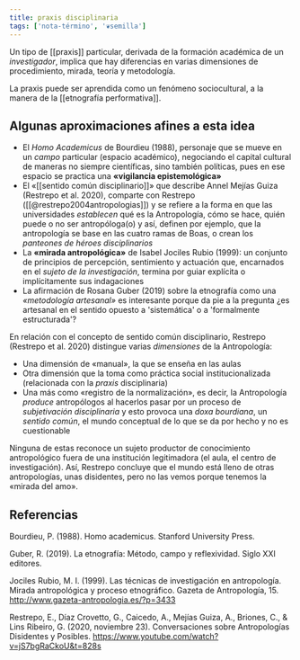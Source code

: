 ```yaml
---
title: praxis disciplinaria
tags: ['nota-término', '❦semilla']
---
```

Un tipo de [[praxis]] particular, derivada de la formación académica de un *investigador*, implica que hay diferencias en varias dimensiones de procedimiento, mirada, teoría y metodología.

La praxis puede ser aprendida como un fenómeno sociocultural, a la manera de la [[etnografía performativa]].

## Algunas aproximaciones afines a esta idea

- El *Homo Academicus* de Bourdieu (1988), personaje que se mueve en un *campo* particular (espacio académico), negociando el capital cultural de maneras no siempre científicas, sino también políticas, pues en ese espacio se practica una **«vigilancia epistemológica»**
- El «[[sentido común disciplinario]]» que describe Annel Mejías Guiza (Restrepo et al. 2020), comparte con Restrepo ([[@restrepo2004antropologias]]) y se refiere a la forma en que las universidades *establecen* qué es la Antropología, cómo se hace, quién puede o no ser antropóloga(o) y así, definen por ejemplo, que la antropología se base en las cuatro ramas de Boas, o crean los *panteones de héroes disciplinarios*
- La **«mirada antropológica»** de Isabel Jociles Rubio (1999): un conjunto de principios de percepción, sentimiento y actuación que, encarnados en el *sujeto de la investigación*, termina por guiar explícita o implícitamente sus indagaciones
- La afirmación de Rosana Guber (2019) sobre la etnografía como una *«metodología artesanal»* es interesante porque da pie a la pregunta ¿es artesanal en el sentido opuesto a 'sistemática' o a 'formalmente estructurada'?

En relación con el concepto de sentido común disciplinario, Restrepo (Restrepo et al. 2020) distingue varias _dimensiones_ de la Antropología:

-   Una dimensión de «manual», la que se enseña en las aulas
-   Otra dimensión que la toma como práctica social institucionalizada (relacionada con la _praxis_ disciplinaria)
-   Una más como «registro de la normalización», es decir, la Antropología _produce_ antropólogos al hacerlos pasar por un proceso de _subjetivación disciplinaria_ y esto provoca una _doxa bourdiana_, un _sentido común_, el mundo conceptual de lo que se da por hecho y no es cuestionable

Ninguna de estas reconoce un sujeto productor de conocimiento antropológico fuera de una institución legitimadora (el aula, el centro de investigación). Así, Restrepo concluye que el mundo está lleno de otras antropologías, unas disidentes, pero no las vemos porque tenemos la «mirada del amo».

## Referencias

Bourdieu, P. (1988). Homo academicus. Stanford University Press.

Guber, R. (2019). La etnografía: Método, campo y reflexividad. Siglo XXI editores.

Jociles Rubio, M. I. (1999). Las técnicas de investigación en antropología. Mirada antropológica y proceso etnográfico. Gazeta de Antropología, 15. http://www.gazeta-antropologia.es/?p=3433

Restrepo, E., Díaz Crovetto, G., Caicedo, A., Mejías Guiza, A., Briones, C., & Lins Ribeiro, G. (2020, noviembre 23). Conversaciones sobre Antropologías Disidentes y Posibles. https://www.youtube.com/watch?v=jS7bgRaCkoU&t=828s
